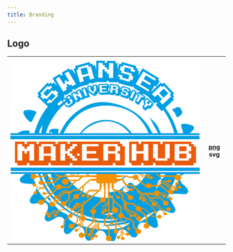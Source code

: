 ```yaml
---
title: Branding
---
```



## Logo

<table>
  <tr>
    <th align="left"><img src="/media/logo.png" width="100%"/></th>
    <th><a href="https://github.com/pe5er/swanseamakerhub.co.uk/raw/master/media/logo.png">png</a> <a>svg</a></th>
  </tr>
</table>
